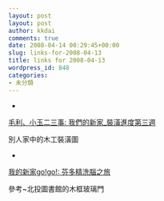 ```yaml
---
layout: post
layout: post
author: kkdai
comments: true
date: 2008-04-14 00:29:45+00:00
slug: links-for-2008-04-13
title: links for 2008-04-13
wordpress_id: 848
categories:
- 未分類
---
```



	
  * 
		

[毛利、小玉二三事: 我們的新家_裝潢進度第三週](http://morrisjade.blogspot.com/2007/05/blog-post_5312.html)


		

別人家中的木工裝潢圖


	

	
  * 
		

[我的新家go!go!: 芬多精洗腦之旅](http://housegogo.blogspot.com/2007/12/blog-post_866.html)


		

參考~北投圖書館的木框玻璃門


	



